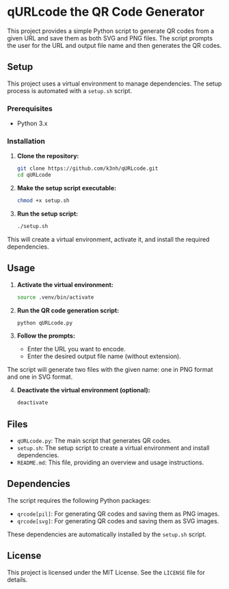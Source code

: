 # qURLcode the QR Code Generator

This project provides a simple Python script to generate QR codes from a given URL and save them as both SVG and PNG files. The script prompts the user for the URL and output file name and then generates the QR codes.

## Setup

This project uses a virtual environment to manage dependencies. The setup process is automated with a `setup.sh` script.

### Prerequisites

- Python 3.x

### Installation

1. **Clone the repository:**

    ```sh
    git clone https://github.com/k3nh/qURLcode.git
    cd qURLcode
    ```

2. **Make the setup script executable:**

    ```sh
    chmod +x setup.sh
    ```

3. **Run the setup script:**

    ```sh
    ./setup.sh
    ```

This will create a virtual environment, activate it, and install the required dependencies.

## Usage

1. **Activate the virtual environment:**

    ```sh
    source .venv/bin/activate
    ```

2. **Run the QR code generation script:**

    ```sh
    python qURLcode.py
    ```

3. **Follow the prompts:**

    - Enter the URL you want to encode.
    - Enter the desired output file name (without extension).

The script will generate two files with the given name: one in PNG format and one in SVG format.

4. **Deactivate the virtual environment (optional):**

    ```sh
    deactivate
    ```

## Files

- `qURLcode.py`: The main script that generates QR codes.
- `setup.sh`: The setup script to create a virtual environment and install dependencies.
- `README.md`: This file, providing an overview and usage instructions.

## Dependencies

The script requires the following Python packages:

- `qrcode[pil]`: For generating QR codes and saving them as PNG images.
- `qrcode[svg]`: For generating QR codes and saving them as SVG images.

These dependencies are automatically installed by the `setup.sh` script.

## License

This project is licensed under the MIT License. See the `LICENSE` file for details.


